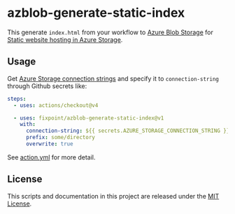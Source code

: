 # azblob-generate-static-index

This generate `index.html` from your workflow to [Azure Blob Storage](https://azure.microsoft.com/ja-jp/services/storage/blobs/) for [Static website hosting in Azure Storage](https://docs.microsoft.com/en-us/azure/storage/blobs/storage-blob-static-website).

## Usage

Get [Azure Storage connection strings](https://docs.microsoft.com/en-us/azure/storage/common/storage-configure-connection-string) and specify it to `connection-string` through Github secrets like:

```yaml
steps:
  - uses: actions/checkout@v4

  - uses: fixpoint/azblob-generate-static-index@v1
    with:
      connection-string: ${{ secrets.AZURE_STORAGE_CONNECTION_STRING }}
      prefix: some/directory
      overwrite: true
```

See [action.yml](./action.yml) for more detail.

## License

This scripts and documentation in this project are released under the [MIT License](./LICENSE).
